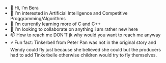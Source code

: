- 👋 Hi, I’m Bera
- 👀 I’m interested in Artificial Intelligence and Competitive Proggramming/Algorithms
- 🌱 I’m currently learning more of C and C++
- 💞️ I’m looking to collaborate on anything i am rather new here
- 📫 How to reach me DON'T jk why would you want to reach me anyway 
- ⚡ Fun fact: Tinkerbell from Peter Pan was not in the original story and Wendy could fly just because she believed she could
  but the producers had to add Tinkerbelle otherwise children would try to fly themselves.

<!---
fbera231/fbera231 is a ✨ special ✨ repository because its `README.md` (this file) appears on your GitHub profile.
You can click the Preview link to take a look at your changes.
--->
